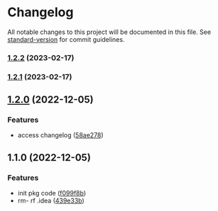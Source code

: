 # Changelog

All notable changes to this project will be documented in this file. See [standard-version](https://github.com/conventional-changelog/standard-version) for commit guidelines.

### [1.2.2](https://github.com/bigbigDreamer/check-pkg-update/compare/v1.2.1...v1.2.2) (2023-02-17)

### [1.2.1](https://github.com/bigbigDreamer/check-pkg-update/compare/v1.2.0...v1.2.1) (2023-02-17)

## [1.2.0](https://github.com/bigbigDreamer/check-pkg-update/compare/v1.1.0...v1.2.0) (2022-12-05)


### Features

* access changelog ([58ae278](https://github.com/bigbigDreamer/check-pkg-update/commit/58ae278a2b8ad4304047f39561ac59ce92f17359))

## 1.1.0 (2022-12-05)


### Features

* init pkg code ([f099f8b](https://github.com/bigbigDreamer/check-pkg-update/commit/f099f8b0327ae2b248120eef75a6af8ee804d48c))
* rm- rf .idea ([439e33b](https://github.com/bigbigDreamer/check-pkg-update/commit/439e33b99131633cb3c72059b6d1342256c9d36a))
